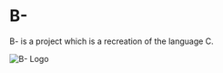 # B-
B- is a project which is a recreation of the language C.

![B- Logo](https://github.com/VortexGamesCA/ProjectD/blob/main/images/oi.png)
